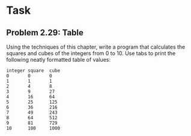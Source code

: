 # Task

## Problem 2.29: Table

Using the techniques of this chapter, write a program that calculates the 
squares and cubes of the integers from 0 to 10. Use tabs to print the following
neatly formatted table of values:

```plain
integer square  cube
0       0       0
1       1       1
2       4       8
3       9       27
4       16      64
5       25      125
6       36      216
7       49      243
8       64      512
9       81      729
10      100     1000
```

